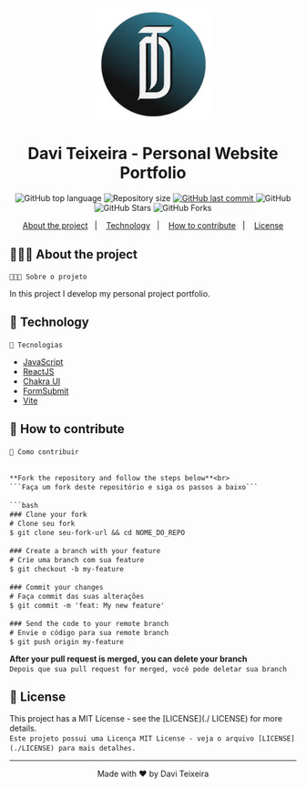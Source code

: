 <h1 align="center">
  <img src="public/images/logo.png" in-width="400px" max-width="200px" width="200px" align="center" alt="Personal Portfolio">
</h1>

<h1 align="center">
  Davi Teixeira - Personal Website Portfolio
</h1>

<p align="center">
  <img alt="GitHub top language" src="https://img.shields.io/github/languages/top/daviteixeira-btm/daviteixeira-btm.github.io?style=flat-square">
  
  <img alt="Repository size" src="https://img.shields.io/github/repo-size/daviteixeira-btm/daviteixeira-btm.github.io?style=flat-square">
  
  <a href="https://github.com/daviteixeira-btm/daviteixeira-btm.github.io/commits">
    <img alt="GitHub last commit" src="https://img.shields.io/github/last-commit/daviteixeira-btm/daviteixeira-btm.github.io?style=flat-square">
  </a>
  
  <img alt="GitHub" src="https://img.shields.io/github/license/daviteixeira-btm/daviteixeira-btm.github.io?style=flat-square">

  <img alt="GitHub Stars" src="https://img.shields.io/github/stars/daviteixeira-btm/daviteixeira-btm.github.io?style=social">
	<img alt="GitHub Forks" src="https://img.shields.io/github/forks/daviteixeira-btm/daviteixeira-btm.github.io?style=social"> 
</p>
<p align="center">
  <a href="#-about-the-project">About the project</a>&nbsp;&nbsp;&nbsp;|&nbsp;&nbsp;&nbsp;
  <a href="#-technology">Technology</a>&nbsp;&nbsp;&nbsp;|&nbsp;&nbsp;&nbsp;
  <a href="#-how-to-contribute">How to contribute</a>&nbsp;&nbsp;&nbsp;|&nbsp;&nbsp;&nbsp;
  <a href="#-license">License</a>
</p>

## 👨🏻‍💻 About the project
```👨🏻‍💻 Sobre o projeto```
<p>In this project I develop my personal project portfolio.</p>

## 🚀 Technology
```🚀 Tecnologias```

- [JavaScript](https://developer.mozilla.org/pt-BR/docs/Web/JavaScript)
- [ReactJS](https://pt-br.reactjs.org/)
- [Chakra UI](https://chakra-ui.com/)
- [FormSubmit](https://formsubmit.co/)
- [Vite](https://vitejs.dev/)

## 🤔 How to contribute
```🤔 Como contribuir```

```

**Fork the repository and follow the steps below**<br>
```Faça um fork deste repositório e siga os passos a baixo```

```bash
### Clone your fork
# Clone seu fork
$ git clone seu-fork-url && cd NOME_DO_REPO

### Create a branch with your feature
# Crie uma branch com sua feature
$ git checkout -b my-feature

### Commit your changes
# Faça commit das suas alterações
$ git commit -m 'feat: My new feature'

### Send the code to your remote branch
# Envie o código para sua remote branch
$ git push origin my-feature
```
**After your pull request is merged, you can delete your branch** <br>
```Depois que sua pull request for merged, você pode deletar sua branch```

## 📝 License

This project has a MIT License - see the [LICENSE](./ LICENSE) for more details.<br>
```Este projeto possui uma Licença MIT License - veja o arquivo [LICENSE](./LICENSE) para mais detalhes.```

---

<div align="center">

Made with ❤️ by Davi Teixeira

</div>

